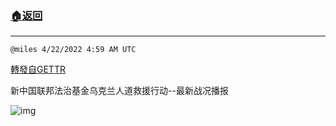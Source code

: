 ###  [:house:返回](../)
---


`@miles 4/22/2022 4:59 AM UTC`

[轉發自GETTR](https://gettr.com/post/p16krppe30a)

新中国联邦法治基金乌克兰人道救援行动--最新战况播报

![img](https://media.gettr.com/group24/origin/2022/04/22/04/5d6ed0f6-a75c-16a8-6a7a-18553d810898/6383d6c383a688bc0ce747d8282e44b3.jpeg)
